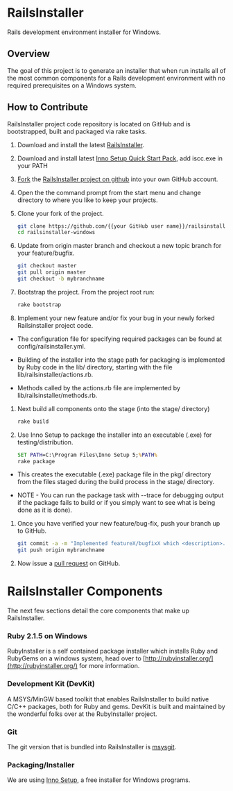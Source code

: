 # RailsInstaller

Rails development environment installer for Windows.

## Overview

The goal of this project is to generate an installer that when run installs all
of the most common components for a Rails development environment with no
required prerequisites on a Windows system.

## How to Contribute

RailsInstaller project code repository is located on GitHub and is bootstrapped,
built and packaged via rake tasks.

1. Download and install the latest
   [RailsInstaller](http://railsinstaller.org/).

1. Download and install latest
   [Inno Setup Quick Start Pack](http://www.jrsoftware.org/isdl.php#qsp),
   add iscc.exe in your PATH

1. [Fork](https://help.github.com/articles/fork-a-repo)
   the [RailsInstaller project on github](https://github.com/railsinstaller/railsinstaller-windows.git)
   into your own GitHub account.

1. Open the the command prompt from the start menu and change directory to where you like to keep your projects.

1. Clone your fork of the project.

    ```bash
    git clone https://github.com/{{your GitHub user name}}/railsinstaller-windows.git
    cd railsinstaller-windows
    ```

1. Update from origin master branch and checkout a new topic branch for your feature/bugfix.

    ```bash
    git checkout master
    git pull origin master
    git checkout -b mybranchname
    ```

1. Bootstrap the project. From the project root run:

    ```bash
    rake bootstrap
    ```

1. Implement your new feature and/or fix your bug in your newly forked Railsinstaller project code.

  * The configuration file for specifying required packages can be found at config/railsinstaller.yml.

  * Building of the installer into the stage path for packaging is implemented by Ruby code in the lib/ directory, starting with the file lib/railsinstaller/actions.rb.

  * Methods called by the actions.rb file are implemented by lib/railsinstaller/methods.rb.

1. Next build all components onto the stage (into the stage/ directory)

    ```bash
    rake build
    ```

1. Use Inno Setup to package the installer into an executable (.exe) for testing/distribution.

    ```bat
    SET PATH=C:\Program Files\Inno Setup 5;%PATH%
    rake package
    ```

  * This creates the executable (.exe) package file in the pkg/ directory from the files staged during the build process in the stage/ directory.

  * NOTE - You can run the package task with --trace for debugging output if the package fails to build or if you simply want to see what is being done as it is done).

1. Once you have verified your new feature/bug-fix, push your branch up to GitHub.

    ```bash
    git commit -a -m "Implemented featureX/bugfixX which <description>..."
    git push origin mybranchname
    ```

1. Now issue a [pull request](https://help.github.com/articles/using-pull-requests) on GitHub.

# RailsInstaller Components

The next few sections detail the core components that make up RailsInstaller.

### Ruby 2.1.5 on Windows

RubyInstaller is a self contained package installer which installs Ruby and RubyGems on a windows system, head over to [http://rubyinstaller.org/](http://rubyinstaller.org/) for more information.

### Development Kit (DevKit)

A MSYS/MinGW based toolkit that enables RailsInstaller to build native C/C++ packages, both for Ruby and gems. DevKit is built and maintained by the wonderful folks over at the RubyInstaller project.

### Git

The git version that is bundled into RailsInstaller is
[msysgit](http://msysgit.github.io/).

### Packaging/Installer

We are using [Inno Setup](http://www.jrsoftware.org/isinfo.php "Inno Setup"), a free installer for Windows programs.
